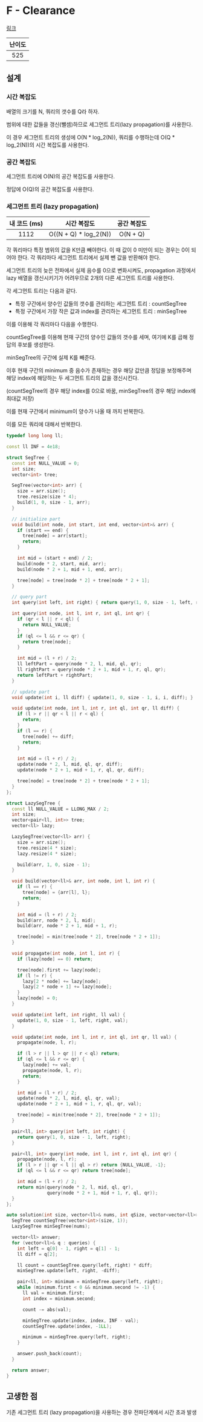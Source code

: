 # F - Clearance

[링크](https://atcoder.jp/contests/abc426/tasks/abc426_f)

| 난이도 |
| :----: |
|  525   |

## 설계

### 시간 복잡도

배열의 크기를 N, 쿼리의 갯수를 Q라 하자.

범위에 대한 값들을 갱신(뺄셈)하므로 세그먼트 트리(lazy propagation)를 사용한다.

이 경우 세그먼트 트리의 생성에 O(N \* log_2(N)), 쿼리를 수행하는데 O(Q \* log_2(N))의 시간 복잡도를 사용한다.

### 공간 복잡도

세그먼트 트리에 O(N)의 공간 복잡도를 사용한다.

정답에 O(Q)의 공간 복잡도를 사용한다.

### 세그먼트 트리 (lazy propagation)

| 내 코드 (ms) |      시간 복잡도       | 공간 복잡도 |
| :----------: | :--------------------: | :---------: |
|     1112     | O((N + Q) \* log_2(N)) |  O(N + Q)   |

각 쿼리마다 특정 범위의 값을 K만큼 빼야한다. 이 때 값이 0 미만이 되는 경우는 0이 되어야 한다. 각 쿼리마다 세그먼트 트리에서 실제 뺀 값을 반환해야 한다.

세그먼트 트리의 늦은 전파에서 실제 음수를 0으로 변화시켜도, propagation 과정에서 lazy 배열을 갱신시키기가 어려우므로 2개의 다른 세그먼트 트리를 사용한다.

각 세그먼트 트리는 다음과 같다.

- 특정 구간에서 양수인 값들의 갯수를 관리하는 세그먼트 트리 : countSegTree
- 특정 구간에서 가장 작은 값과 index를 관리하는 세그먼트 트리 : minSegTree

이를 이용해 각 쿼리마다 다음을 수행한다.

countSegTree를 이용해 현재 구간의 양수인 값들의 갯수를 세며, 여기에 K를 곱해 정답의 후보를 생성한다.

minSegTree의 구간에 실제 K를 빼준다.

이후 현재 구간의 minimum 중 음수가 존재하는 경우 해당 값만큼 정답을 보정해주며 해당 index에 해당하는 두 세그먼트 트리의 값을 갱신시킨다.

(countSegTree의 경우 해당 index를 0으로 바꿈, minSegTree의 경우 해당 index에 최대값 저장)

이를 현재 구간에서 minimum이 양수가 나올 때 까지 반복한다.

이를 모든 쿼리에 대해서 반복한다.

```cpp
typedef long long ll;

const ll INF = 4e18;

struct SegTree {
  const int NULL_VALUE = 0;
  int size;
  vector<int> tree;

  SegTree(vector<int> arr) {
    size = arr.size();
    tree.resize(size * 4);
    build(1, 0, size - 1, arr);
  }

  // initialize part
  void build(int node, int start, int end, vector<int>& arr) {
    if (start == end) {
      tree[node] = arr[start];
      return;
    }

    int mid = (start + end) / 2;
    build(node * 2, start, mid, arr);
    build(node * 2 + 1, mid + 1, end, arr);

    tree[node] = tree[node * 2] + tree[node * 2 + 1];
  }

  // query part
  int query(int left, int right) { return query(1, 0, size - 1, left, right); }

  int query(int node, int l, int r, int ql, int qr) {
    if (qr < l || r < ql) {
      return NULL_VALUE;
    }
    if (ql <= l && r <= qr) {
      return tree[node];
    }

    int mid = (l + r) / 2;
    ll leftPart = query(node * 2, l, mid, ql, qr);
    ll rightPart = query(node * 2 + 1, mid + 1, r, ql, qr);
    return leftPart + rightPart;
  }

  // update part
  void update(int i, ll diff) { update(1, 0, size - 1, i, i, diff); }

  void update(int node, int l, int r, int ql, int qr, ll diff) {
    if (l > r || qr < l || r < ql) {
      return;
    }
    if (l == r) {
      tree[node] += diff;
      return;
    }

    int mid = (l + r) / 2;
    update(node * 2, l, mid, ql, qr, diff);
    update(node * 2 + 1, mid + 1, r, ql, qr, diff);

    tree[node] = tree[node * 2] + tree[node * 2 + 1];
  }
};

struct LazySegTree {
  const ll NULL_VALUE = LLONG_MAX / 2;
  int size;
  vector<pair<ll, int>> tree;
  vector<ll> lazy;

  LazySegTree(vector<ll> arr) {
    size = arr.size();
    tree.resize(4 * size);
    lazy.resize(4 * size);

    build(arr, 1, 0, size - 1);
  }

  void build(vector<ll>& arr, int node, int l, int r) {
    if (l == r) {
      tree[node] = {arr[l], l};
      return;
    }

    int mid = (l + r) / 2;
    build(arr, node * 2, l, mid);
    build(arr, node * 2 + 1, mid + 1, r);

    tree[node] = min(tree[node * 2], tree[node * 2 + 1]);
  }

  void propagate(int node, int l, int r) {
    if (lazy[node] == 0) return;

    tree[node].first += lazy[node];
    if (l != r) {
      lazy[2 * node] += lazy[node];
      lazy[2 * node + 1] += lazy[node];
    }
    lazy[node] = 0;
  }

  void update(int left, int right, ll val) {
    update(1, 0, size - 1, left, right, val);
  }

  void update(int node, int l, int r, int ql, int qr, ll val) {
    propagate(node, l, r);

    if (l > r || l > qr || r < ql) return;
    if (ql <= l && r <= qr) {
      lazy[node] += val;
      propagate(node, l, r);
      return;
    }

    int mid = (l + r) / 2;
    update(node * 2, l, mid, ql, qr, val);
    update(node * 2 + 1, mid + 1, r, ql, qr, val);

    tree[node] = min(tree[node * 2], tree[node * 2 + 1]);
  }

  pair<ll, int> query(int left, int right) {
    return query(1, 0, size - 1, left, right);
  }

  pair<ll, int> query(int node, int l, int r, int ql, int qr) {
    propagate(node, l, r);
    if (l > r || qr < l || ql > r) return {NULL_VALUE, -1};
    if (ql <= l && r <= qr) return tree[node];

    int mid = (l + r) / 2;
    return min(query(node * 2, l, mid, ql, qr),
               query(node * 2 + 1, mid + 1, r, ql, qr));
  }
};

auto solution(int size, vector<ll>& nums, int qSize, vector<vector<ll>>& queries) {
  SegTree countSegTree(vector<int>(size, 1));
  LazySegTree minSegTree(nums);

  vector<ll> answer;
  for (vector<ll>& q : queries) {
    int left = q[0] - 1, right = q[1] - 1;
    ll diff = q[2];

    ll count = countSegTree.query(left, right) * diff;
    minSegTree.update(left, right, -diff);

    pair<ll, int> minimum = minSegTree.query(left, right);
    while (minimum.first < 0 && minimum.second != -1) {
      ll val = minimum.first;
      int index = minimum.second;

      count -= abs(val);

      minSegTree.update(index, index, INF - val);
      countSegTree.update(index, -1LL);

      minimum = minSegTree.query(left, right);
    }

    answer.push_back(count);
  }

  return answer;
}
```

## 고생한 점

기존 세그먼트 트리 (lazy propagation)을 사용하는 경우 전파단계에서 시간 초과 발생